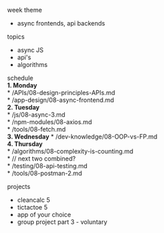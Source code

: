 week theme  
  * async frontends, api backends  
  
topics  
  * async JS  
  * api's  
  * algorithms  
  
schedule  
  **1. Monday**  
    * /APIs/08-design-principles-APIs.md  
    * /app-design/08-async-frontend.md  
  **2. Tuesday**  
    * /js/08-async-3.md  
    * /npm-modules/08-axios.md  
    * /tools/08-fetch.md  
  **3. Wednesday** 
    * /dev-knowledge/08-OOP-vs-FP.md  
  **4. Thursday**  
    * /algorithms/08-complexity-is-counting.md  
    * // next two combined?  
    * /testing/08-api-testing.md  
    * /tools/08-postman-2.md  
  
projects  
  * cleancalc 5  
  * tictactoe 5  
  * app of your choice  
  * group project part 3 - voluntary  
	
